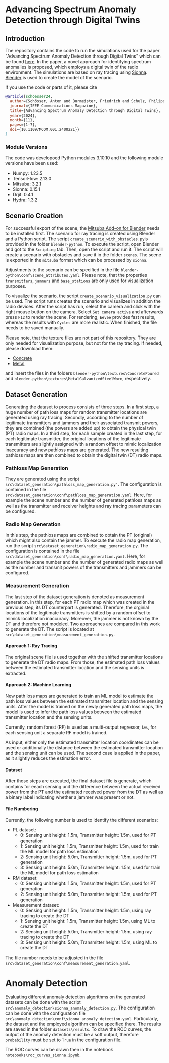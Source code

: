 # Advancing Spectrum Anomaly Detection through Digital Twins

## Introduction

The repository contains the code to run the simulations used for the paper "Advancing Spectrum Anomaly Detection through Digital Twins" which can be found [here](https://www.techrxiv.org/users/775914/articles/883996-advancing-spectrum-anomaly-detection-through-digital-twins). In the paper, a novel approach for identifying spectrum anomalies is proposed, which employs a digital twin of the radio environment. The simulations are based on ray tracing using [Sionna](https://nvlabs.github.io/sionna/). [Blender](https://www.blender.org/) is used to create the model of the scenario.

If you use the code or parts of it, please cite
```bibtex
@article{schoesser24,
  author={Schösser, Anton and Burmeister, Friedrich and Schulz, Philipp and Khursheed, Mohd Danish and Ma, Sinuo and Fettweis, Gerhard},
  journal={IEEE Communications Magazine}, 
  title={Advancing Spectrum Anomaly Detection through Digital Twins}, 
  year={2024},
  month={11},
  pages={1-7},
  doi={10.1109/MCOM.001.2400221}}
}
```

### Module Versions

The code was developoed Python modules 3.10.10 and the following module versions have been used:
* Numpy: 1.23.5
* TensorFlow: 2.13.0
* Mitsuba: 3.2.1
* Sionna: 0.15.1
* Drjit: 0.4.1
* Hydra: 1.3.2


## Scenario Creation

For successful export of the scene, the [Mitsuba Add-on for Blender](https://github.com/mitsuba-renderer/mitsuba-blender) needs to be installed first. The scenario for ray tracing is created using Blender and a Python script. The script `create_scenario_with_obstacles.py`is provided in the folder `blender-python`.  To execute the script, open Blender and got to the `Scripting` tab. Then, open the script and run it. The script will create a scenario with obstacles and save it in the folder `scenes`. The scene is exported in the `mitsuba` format which can be processed by `sionna`.

Adjustments to the scenario can be specified in the file `blender-python\conf\scene_attributes.yaml`. Please note, that the properties `transmitters`, `jammers` and `base_stations` are only used for visualization purposes.

To visualize the scenario, the script `create_scenario_visualization.py` can be used. The script runs creates the scenario and visualizes in addition the radio devices. After the script has run, select the camera and click with the right mouse button on the camera. Select `Set camera active` and afterwards press `F12` to render the scene. For rendering, `Eevee` provides fast results, whereas the results with `Cycles` are more realistic. When finished, the file needs to be saved manually.

Please note, that the texture files are not part of this repository. They are only needed for visualization purpose, but not for the ray tracing. If needed, please download
them:
* [Concrete](https://www.poliigon.com/texture/poured-concrete-floor-texture/7656)
* [Metal](https://www.poliigon.com/texture/lightly-worn-galvanised-steel-industrial-metal-texture/3129)

and insert the files in the folders `blender-python\textures\ConcretePoured` and `blender-python\textures\MetalGalvanizedSteelWorn`, respectively.

## Dataset Generation

Generating the dataset to process consists of three steps. In a first step, a huge number of path loss maps for random transmitter locations are generated using ray tracing. Secondly, according to the number of legitimate transmitters and jammers and their associated transmit powers, they are combined (the powers are added up) to obtain the physical twin (PT) radio maps. In a third step, for each sample created in the last step, for each legitimate transmitter, the original locations of the legitimate transmitters are slightly assigned with a random offset to mimic localization inaccuracy and new pathloss maps are generated. The new resulting pathloss maps are then combined to obtain the digital twin (DT) radio maps. 

### Pathloss Map Generation

They are generated using the script `src\dataset_generation\pathloss_map_generation.py'`. The configuration is contained in the file `src\dataset_generation\conf\pathloss_map_generation.yaml`. Here, for example the scene number and the number of generated pathloss maps as well as the transmitter and receiver heights and ray tracing parameters can be configured.

### Radio Map Generation

In this step, the pathloss maps are combined to obtain the PT (original) which might also contain the jammer. To execute the radio map generation, run the script `src\dataset_generation\radio_map_generation.py`. The configuration is contained in the file `src\dataset_generation\conf\radio_map_generation.yaml`. Here, for example the scene number and the number of generated radio maps as well as the number and transmit powers of the transmitters and jammers can be configured.

### Measurement Generation

The last step of the dataset generation is denoted as measurement generation. In this step, for each PT radio map which was created in the previous step, its DT counterpart is generated. Therefore, the orginial  locations of the legitimate transmitters is shifted by a random offset to mimick localization inaccuracy. Moreover, the jammer is not known by the DT and therefore not modeled. Two approaches are compared in this work to generate the DT. The script is located at `src\dataset_generation\measurement_generation.py`.

#### Approach 1: Ray Tracing
The original scene file is used together with the shifted transmitter locations to generate the DT radio maps. From those, the estimated path loss values between the estimated transmitter location and the sensing units is extracted.

#### Approach 2: Machine Learning
New path loss maps are generated to train an ML model to estimate the path loss values between the estimated transmitter location and the sensing units. After the model is trained on the newly generated path loss maps, the model is used to infer the path loss values between the estimated transmitter location and the sensing units.

Currently, random forest (RF) is used as a multi-output regressor, i.e., for each sensing unit a separate RF model is trained.

As input, either only the estimated transmitter location coordinates can be used or additionally the distance between the estimated transmitter location and the sensing unit can be used. The second case is applied in the paper, as it slightly reduces the estimation error.

#### Dataset
After those steps are executed, the final dataset file is generate, which contains for eeach sensing unit the difference between the actual received power from the PT and the estimated received power from the DT as well as a binary label indicating whether a jammer was present or not.

#### File Numbering
Currently, the following number is used to identify the different scenarios:
* PL dataset:
  * 0: Sensing unit height: 1.5m, Transmitter height: 1.5m, used for PT generation
  * 1: Sensing unit height: 1.5m, Transmitter height: 1.5m, used for train the ML model for path loss estimation
  * 2: Sensing unit height: 5.0m, Transmitter height: 1.5m, used for PT generation
  * 3: Sensing unit height: 5.0m, Transmitter height: 1.5m, used for train the ML model for path loss estimation
* RM dataset:
  * 0: Sensing unit height: 1.5m, Transmitter height: 1.5m, used for PT generation
  * 2: Sensing unit height: 5.0m, Transmitter height: 1.5m, used for PT generation
* Measurement dataset:
  * 0: Sensing unit height: 1.5m, Transmitter height: 1.5m, using ray tracing to create the DT
  * 1: Sensing unit height: 1.5m, Transmitter height: 1.5m, using ML to create the DT
  * 2: Sensing unit height: 5.0m, Transmitter height: 1.5m, using ray tracing to create the DT
  * 3: Sensing unit height: 5.0m, Transmitter height: 1.5m, using ML to create the DT

The file number needs to be adjusted in the file `src\dataset_generation\conf\measurement_generation.yaml`.


# Anomaly Detection

Evaluating different anomaly detection algorithms on the generated datasets can be done with the script `src\anomaly_detection\sionna_anomaly_detection.py`. The configuration can be done with the configuration file  `src\anomaly_detection\conf\sionna_anomaly_detection.yaml`. Particularly, the dataset and the employed algorithm can be specified there. The results are saved in the folder `datasets\results`. To draw the ROC curves, the output of the anomaly detection must be a soft output, therefore `probability` must be set to `True` in the configuration file.

The ROC curves can be drawn then in the notebook `notebooks\roc_curves_sionna.ipynb`.
